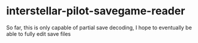 # interstellar-pilot-savegame-reader
So far, this is only capable of partial save decoding, I hope to eventually be able to fully edit save files
